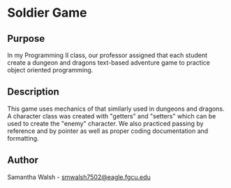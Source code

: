 # Soldier Game

## Purpose
In my Programming II class, our professor assigned that each student create a dungeon and dragons text-based adventure game to practice object oriented programming.

## Description
This game uses mechanics of that similarly used in dungeons and dragons. A character class was created with "getters" and "setters" which can be used to create the "enemy" character. We also practiced passing by reference and by pointer as well as proper coding documentation and formatting. 

## Author

Samantha Walsh - smwalsh7502@eagle.fgcu.edu
